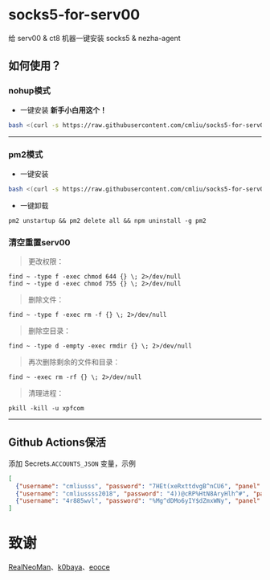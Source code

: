 # socks5-for-serv00
给 serv00 & ct8 机器一键安装 socks5 & nezha-agent

## 如何使用？

### nohup模式
- 一键安装 **新手小白用这个！**
```bash
bash <(curl -s https://raw.githubusercontent.com/cmliu/socks5-for-serv00/main/install-socks5.sh)
```
----
### pm2模式
- 一键安装
```bash
bash <(curl -s https://raw.githubusercontent.com/cmliu/socks5-for-serv00/main/install-socks5-pm2.sh)
```
- 一键卸载  
```
pm2 unstartup && pm2 delete all && npm uninstall -g pm2
```

### 清空重置serv00  
> 更改权限：
```
find ~ -type f -exec chmod 644 {} \; 2>/dev/null
find ~ -type d -exec chmod 755 {} \; 2>/dev/null
```
> 删除文件：
```
find ~ -type f -exec rm -f {} \; 2>/dev/null
```
> 删除空目录：
```
find ~ -type d -empty -exec rmdir {} \; 2>/dev/null
```
> 再次删除剩余的文件和目录：
```
find ~ -exec rm -rf {} \; 2>/dev/null
```
> 清理进程：
```
pkill -kill -u xpfcom
```
----
## Github Actions保活
添加 Secrets.`ACCOUNTS_JSON` 变量，示例
```json
[
  {"username": "cmliusss", "password": "7HEt(xeRxttdvgB^nCU6", "panel": "panel4.serv00.com", "ssh": "s4.serv00.com"},
  {"username": "cmliussss2018", "password": "4))@cRP%HtN8AryHlh^#", "panel": "panel7.serv00.com", "ssh": "s7.serv00.com"},
  {"username": "4r885wvl", "password": "%Mg^dDMo6yIY$dZmxWNy", "panel": "panel.ct8.pl", "ssh": "s1.ct8.pl"}
]
```

# 致谢
[RealNeoMan](https://github.com/Neomanbeta/ct8socks)、[k0baya](https://github.com/k0baya/nezha4serv00)、[eooce](https://github.com/eooce)
